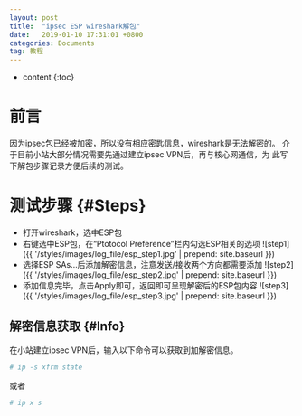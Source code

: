 ```yaml
---
layout: post
title:  "ipsec ESP wireshark解包"
date:   2019-01-10 17:31:01 +0800
categories: Documents
tag: 教程
---
```


* content
{:toc}


前言
====================================
因为ipsec包已经被加密，所以没有相应密匙信息，wireshark是无法解密的。
介于目前小站大部分情况需要先通过建立ipsec VPN后，再与核心网通信，为
此写下解包步骤记录方便后续的测试。

测试步骤                                                    {#Steps}
====================================
+ 打开wireshark，选中ESP包
+ 右键选中ESP包，在“Ptotocol Preference”栏内勾选ESP相关的选项
![step1]({{ '/styles/images/log_file/esp_step1.jpg' | prepend: site.baseurl  }})
+ 选择ESP SAs...后添加解密信息，注意发送/接收两个方向都需要添加
![step2]({{ '/styles/images/log_file/esp_step2.jpg' | prepend: site.baseurl  }})
+ 添加信息完毕，点击Apply即可，返回即可呈现解密后的ESP包内容
![step3]({{ '/styles/images/log_file/esp_step3.jpg' | prepend: site.baseurl  }})

解密信息获取                                                    {#Info}
------------------------------------

在小站建立ipsec VPN后，输入以下命令可以获取到加解密信息。

```bash
# ip -s xfrm state
```
或者
```bash
# ip x s
```
